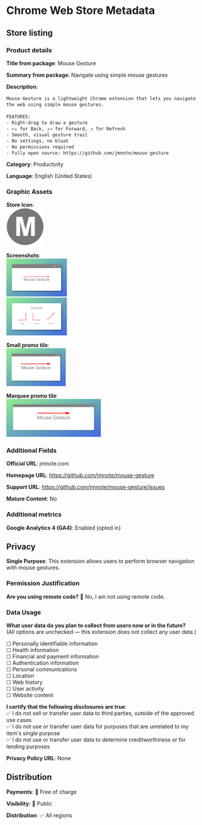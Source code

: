 # Chrome Web Store Metadata

## Store listing

### Product details

**Title from package**: Mouse Gesture

**Summary from package**: Navigate using simple mouse gestures

**Description**:
```
Mouse Gesture is a lightweight Chrome extension that lets you navigate the web using simple mouse gestures.

FEATURES:
- Right-drag to draw a gesture
- ←↓ for Back, ↓→ for Forward, ↗ for Refresh
- Smooth, visual gesture trail
- No settings, no bloat
- No permissions required
- Fully open source: https://github.com/jmnote/mouse-gesture
```

**Category**: Productivity

**Language**: English (United States)

### Graphic Assets

**Store Icon**:  
<a href="https://github.com/jmnote/mouse-gesture/blob/main/images/icon-128.png">
  <img src="../images/icon-128.png" alt="Store Icon" width="100" />
</a>

**Screenshots**:  
<a href="https://github.com/jmnote/mouse-gesture/blob/main/store/assets/screen-1.png">
  <img src="assets/screen-1.png" alt="Screenshot: 1" width="160" />
</a>  
<a href="https://github.com/jmnote/mouse-gesture/blob/main/store/assets/screen-2.png">
  <img src="assets/screen-2.png" alt="Screenshot: 2" width="160" />
</a>

**Small promo tile**:  
<a href="https://github.com/jmnote/mouse-gesture/blob/main/store/assets/promo-small.png">
  <img src="assets/promo-small.png" alt="Small promo tile" width="157" />
</a>

**Marquee promo tile**:  
<a href="https://github.com/jmnote/mouse-gesture/blob/main/store/assets/promo-marquee.png">
  <img src="assets/promo-marquee.png" alt="Marquee promo tile" width="250" />
</a>

### Additional Fields

**Official URL**: jmnote.com

**Homepage URL**: https://github.com/jmnote/mouse-gesture

**Support URL**: https://github.com/jmnote/mouse-gesture/issues

**Mature Content**: No

### Additional metrics

**Google Analytics 4 (GA4)**: Enabled (opted in)

## Privacy

**Single Purpose**: This extension allows users to perform browser navigation with mouse gestures.

### Permission Justification

**Are you using remote code?** 🔘 No, I am not using remote code.

### Data Usage

**What user data do you plan to collect from users now or in the future?**  
(All options are unchecked — this extension does not collect any user data.)

☐ Personally identifiable information  
☐ Health information  
☐ Financial and payment information  
☐ Authentication information  
☐ Personal communications  
☐ Location  
☐ Web history  
☐ User activity  
☐ Website content

**I certify that the following disclosures are true**:  
✅ I do not sell or transfer user data to third parties, outside of the approved use cases  
✅ I do not use or transfer user data for purposes that are unrelated to my item's single purpose  
✅ I do not use or transfer user data to determine creditworthiness or for lending purposes

**Privacy Policy URL**: None

## Distribution

**Payments**: 🔘 Free of charge

**Visibility**: 🔘 Public

**Distribution**: ✅ All regions